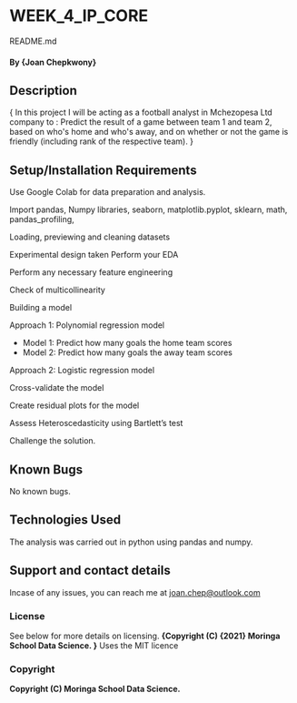 # WEEK_4_IP_CORE
 README.md 
#### By **{Joan Chepkwony}**
## Description
{
In this project I will be acting as a football analyst in Mchezopesa Ltd company to :
Predict the result of a game between team 1 and team 2, based on who's home and who's away, and on whether or not the game is friendly (including rank of the respective team).
}
## Setup/Installation Requirements

Use Google Colab for data preparation and analysis.

Import pandas, Numpy libraries,  seaborn, matplotlib.pyplot, sklearn, math, pandas_profiling,

Loading, previewing and cleaning datasets

Experimental design taken Perform your EDA

Perform any necessary feature engineering

Check of multicollinearity

Building a model

Approach 1: Polynomial regression model

* Model 1: Predict how many goals the home team scores
* Model 2: Predict how many goals the away team scores
 
Approach 2: Logistic regression model

Cross-validate the model

Create residual plots for the model

Assess Heteroscedasticity using Bartlett’s test

Challenge the solution.
## Known Bugs
No known bugs.

## Technologies Used
The analysis was carried out in python using pandas and numpy.

## Support and contact details
Incase of any issues, you can reach me at joan.chep@outlook.com

### License
See below for more details on licensing.
**{Copyright (C) {2021}  Moringa School Data Science.
}**
Uses the MIT licence
### Copyright
**Copyright (C) Moringa School Data Science.**
